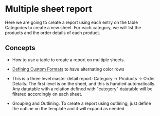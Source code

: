 # Multiple sheet report

Here we are going to create a report using each entry on the table
Categories to create a new sheet. For each category, we will list the
products and the order details of each product.

## Concepts

- How to use a table to create a report on multiple sheets.

- [Defining Custom Formats](https://doc.tmssoftware.com/flexcel/vcl/guides/reports-designer-guide.html#defining-custom-formats)
  to have alternating color rows

- This is a three level master detail report: Category -\> Products
  -\> Order Details. The first level is on the sheet, and this is
  handled automatically. Any datatable with a relation defined with
  \"category\" datatable will be filtered accordingly on each sheet.

- Grouping and Outlining. To create a report using outlining, just
  define the outline on the template and it will expand as needed.
